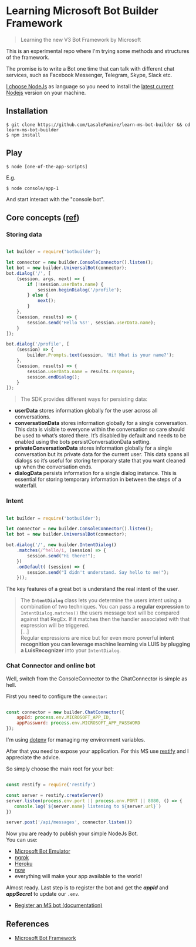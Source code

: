 # Learning Microsoft Bot Builder Framework

> Learning the new V3 Bot Framework by Microsoft

This is an experimental repo where I'm trying some methods and structures of the framework.

The promise is to write a Bot one time that can talk with different chat services, such as Facebook Messenger, Telegram, Skype, Slack etc.  

[I choose NodeJs](https://docs.botframework.com/en-us/faq/#im-a-developer-what-do-i-need-to-get-started) as language so you need to install the [latest current Nodejs](https://nodejs.org/en/download/current/) version on your machine.

## Installation

    $ git clone https://github.com/LasaleFamine/learn-ms-bot-builder && cd learn-ms-bot-builder
    $ npm install

## Play

    $ node [one-of-the-app-scripts]

E.g.

    $ node console/app-1

And start interact with the "console bot".


## Core concepts ([ref](https://docs.botframework.com/en-us/node/builder/guides/core-concepts/#navtitle))


### Storing data


``` js

let builder = require('botbuilder');

let connector = new builder.ConsoleConnector().listen();
let bot = new builder.UniversalBot(connector);
bot.dialog('/', [
    (session, args, next) => {
        if (!session.userData.name) {
            session.beginDialog('/profile');
        } else {
            next();
        }
    },
    (session, results) => {
        session.send('Hello %s!', session.userData.name);
    }
]);

bot.dialog('/profile', [
    (session) => {
        builder.Prompts.text(session, 'Hi! What is your name?');
    },
    (session, results) => {
        session.userData.name = results.response;
        session.endDialog();
    }
]);

```

> The SDK provides different ways for persisting data:
- **userData** stores information globally for the user across all conversations.
- **conversationData** stores information globally for a single conversation. This data is visible to everyone within the conversation so care should be used to what’s stored there. It’s disabled by default and needs to be enabled using the bots persistConversationData setting.
- **privateConversationData** stores information globally for a single conversation but its private data for the current user. This data spans all dialogs so it’s useful for storing temporary state that you want cleaned up when the conversation ends.
- **dialogData** persists information for a single dialog instance. This is essential for storing temporary information in between the steps of a waterfall.

### Intent

``` js

let builder = require('botbuilder');

let connector = new builder.ConsoleConnector().listen();
let bot = new builder.UniversalBot(connector);

bot.dialog('/', new builder.IntentDialog()
    .matches(/^hello/i, (session) => {
        session.send("Hi there!");
    })
    .onDefault( (session) => {
        session.send("I didn't understand. Say hello to me!");
    }));

```

The key features of a great bot is understand the real intent of the user.

> The **`IntentDialog`** class lets you determine the users intent using a combination of two techniques. You can pass a **regular expression** to `IntentDialog.matches()` the users message text will be compared against that RegEx. If it matches then the handler associated with that expression will be triggered.  
[...]  
Regular expressions are nice but for even more powerful **intent recognition you can leverage machine learning via LUIS by plugging a LuisRecognizer** into your `IntentDialog`.


### Chat Connector and online bot

Well, switch from the ConsoleConnector to the ChatConnector is simple as hell.

First you need to configure the `connector`:

``` js

const connector = new builder.ChatConnector({
    appId: process.env.MICROSOFT_APP_ID,
    appPassword: process.env.MICROSOFT_APP_PASSWORD
});

```

I'm using [dotenv](https://github.com/motdotla/dotenv) for managing my environment variables.

After that you need to expose your application. For this MS use [restify](https://github.com/restify/node-restify) and I appreciate the advice.

So simply choose the main root for your bot:

``` js

const restify = require('restify')

const server = restify.createServer()
server.listen(process.env.port || process.env.PORT || 8080, () => {
   console.log(`${server.name} listening to ${server.url}`)
})

server.post('/api/messages', connector.listen())

```

Now you are ready to publish your simple NodeJs Bot.  
You can use:
- [Microsoft Bot Emulator](https://docs.botframework.com/en-us/tools/bot-framework-emulator/)
- [ngrok](https://ngrok.com/)
- [Heroku](https://www.heroku.com/)
- [now](https://zeit.co/now)
- everything will make your app available to the world! 

Almost ready.
Last step is to register the bot and get the ***appId*** and ***appSecret*** to update our `.env`.

- [Register an MS bot (documentation)](https://docs.botframework.com/en-us/csharp/builder/sdkreference/gettingstarted.html#registering)

## References

- [Microsoft Bot Framework](https://dev.botframework.com/)
